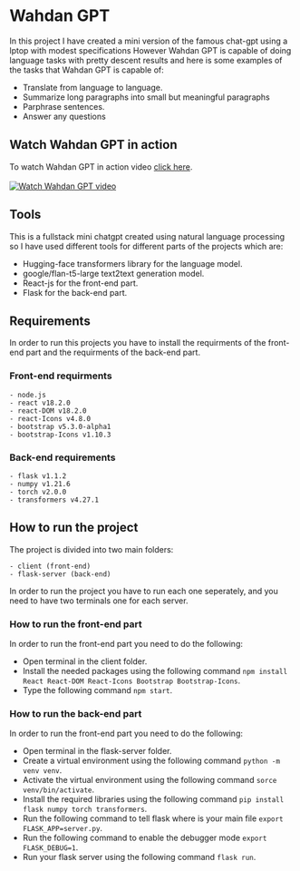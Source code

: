 # Wahdan GPT

In this project I have created a mini version of the famous chat-gpt using a lptop with modest specifications However Wahdan GPT is capable of doing language tasks with pretty descent results and here is some examples of the tasks that Wahdan GPT is capable of:

- Translate from language to language.
- Summarize long paragraphs into small but meaningful paragraphs
- Parphrase sentences.
- Answer any questions

## Watch Wahdan GPT in action

To watch Wahdan GPT in action video [click here](https://www.youtube.com/watch?v=V9aneMw2nrc).<br><br>
[![Watch Wahdan GPT video](https://img.youtube.com/vi/V9aneMw2nrc/0.jpg)](https://www.youtube.com/watch?v=V9aneMw2nrc)

## Tools

This is a fullstack mini chatgpt created using natural language processing so I have used different tools for different parts of the projects which are:

- Hugging-face transformers library for the language model.
- google/flan-t5-large text2text generation model.
- React-js for the front-end part.
- Flask for the back-end part.

## Requirements

In order to run this projects you have to install the requirments of the front-end part and the requirments of the back-end part.

### Front-end requirments

```
- node.js
- react v18.2.0
- react-DOM v18.2.0
- react-Icons v4.8.0
- bootstrap v5.3.0-alpha1
- bootstrap-Icons v1.10.3
```

### Back-end requirements

```
- flask v1.1.2
- numpy v1.21.6
- torch v2.0.0
- transformers v4.27.1
```

## How to run the project

The project is divided into two main folders:

```
- client (front-end)
- flask-server (back-end)
```

In order to run the project you have to run each one seperately, and you need to have two terminals one for each server.

### How to run the front-end part

In order to run the front-end part you need to do the following:

- Open terminal in the client folder.
- Install the needed packages using the following command `npm install React React-DOM React-Icons Bootstrap Bootstrap-Icons`.
- Type the following command `npm start`.

### How to run the back-end part

In order to run the front-end part you need to do the following:

- Open terminal in the flask-server folder.
- Create a virtual environment using the following command `python -m venv venv`.
- Activate the virtual environment using the following command `sorce venv/bin/activate`.
- Install the required libraries using the following command `pip install flask numpy torch transformers`.
- Run the following command to tell flask where is your main file `export FLASK_APP=server.py`.
- Run the following command to enable the debugger mode `export FLASK_DEBUG=1`.
- Run your flask server using the following command `flask run`.
